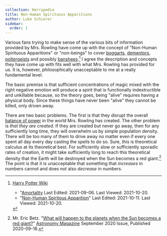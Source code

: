 ```yaml
---
collection: Harrypedia
title: Non-Human Spirituous Apparitions
author: Luke Schierer
sidebar:
  order: 1
---
```


Various fans trying to make sense of the various bits of information provided by
Mrs. Rowling have come up with the concept of "Non-Human Spirituous Apparitions"
or "non-beings" to cover [boggarts][], [dementors][], [poltergeists][] and
possibly [banshees][].[^211020-8] I agree the description and concepts they
have come up with fits well with what Mrs. Rowling has provided for us. It is,
however, philosophically unacceptable to me at a really fundamental level.

[boggarts]: /Harrypedia/non-beings/boggart/
[dementors]: /Harrypedia/non-beings/dementor/
[poltergeists]: /Harrypedia/non-beings/poltergeist/
[banshees]: /Harrypedia/non-beings/banshee/

The basic premise is that sufficient concentrations of magic mixed with the
right negative emotion will produce a spirit that is functionally indestructible
and unkillable because, so the theory goes, being "alive" requires having a
physical body. Since these things have never been "alive" they cannot be
killed, only driven away.

[balance of power]: /Harrypedia/balance/

There are two basic problems. The first is that they disrupt the overall
[balance of power][] in the world Mrs. Rowling has created. The other problem
is _that they are created_. If they are created but never go away, then for
any sufficiently long time, they will overwhelm us by simple population
density. There will be too many of them to drive away no matter even if every
one spent all day every day casting the spells to do so. Sure, this is
theoretical calculus at its theoretical best. For sufficiently slow or
sufficiently sporadic rates of creation, it might take sufficiently long to
reach this theoretical density that the Earth will be destroyed when the Sun
becomes a red giant.[^211020-9] The point is that it is unacceptable that
something that _increases_ in numbers cannot and does not also _decrease_
in numbers.

[^211020-9]: 
    Mr. Eric Betz.
    "[What will happen to the planets when the Sun becomes a red
    giant?](https://astronomy.com/magazine/ask-astro/2020/09/what-will-happen-to-the-planets-when-the-sun-becomes-a-red-giant)"
    [Astronomy Magazine](https://astronomy.com/) September 2020 Issue, Published
    2020-09-18.

[^211020-8]: [Harry Potter Wiki](https://harrypotter.fandom.com/wiki/)

    - "[Amortality](https://harrypotter.fandom.com/wiki/Amortality)
      Last Edited: 2021-09-06. Last Viewed: 2021-10-20.
    - "[Non-Human Spiritous Apparition](https://harrypotter.fandom.com/wiki/Non-Human_Spiritous_Apparition)"
      Last Edited: 2021-10-11. Last Viewed: 2021-10-20.
